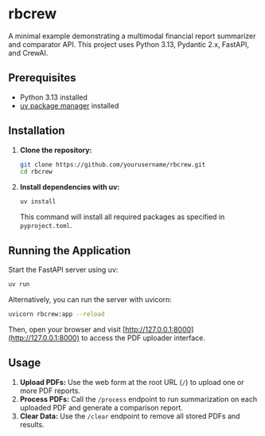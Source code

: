 # rbcrew

A minimal example demonstrating a multimodal financial report summarizer and comparator API. This project uses Python 3.13, Pydantic 2.x, FastAPI, and CrewAI.

## Prerequisites

- Python 3.13 installed
- [uv package manager](https://pypi.org/project/uv/) installed

## Installation

1. **Clone the repository:**

   ```bash
   git clone https://github.com/yourusername/rbcrew.git
   cd rbcrew
   ```

2. **Install dependencies with uv:**

   ```bash
   uv install
   ```

   This command will install all required packages as specified in `pyproject.toml`.

## Running the Application

Start the FastAPI server using uv:

```bash
uv run
```

Alternatively, you can run the server with uvicorn:

```bash
uvicorn rbcrew:app --reload
```

Then, open your browser and visit [http://127.0.0.1:8000](http://127.0.0.1:8000) to access the PDF uploader interface.

## Usage

1. **Upload PDFs:** Use the web form at the root URL (`/`) to upload one or more PDF reports.
2. **Process PDFs:** Call the `/process` endpoint to run summarization on each uploaded PDF and generate a comparison report.
4. **Clear Data:** Use the `/clear` endpoint to remove all stored PDFs and results.
